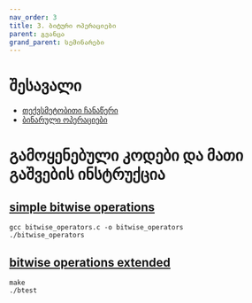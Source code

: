 ```yaml
---
nav_order: 3
title: 3. ბიტური ოპერაციები
parent: გვანცა
grand_parent: სემინარები
---
```


# შესავალი

- [თექვსმეტობითი ჩანაწერი](https://simple.wikipedia.org/wiki/Hexadecimal#:~:text=The%20hexadecimal%20numeral%20system%2C%20often,numbers%20and%20six%20extra%20symbols.)
- [ბინარული ოპერაციები](https://www.geeksforgeeks.org/bitwise-operators-in-c-cpp/)

# გამოყენებული კოდები და მათი გაშვების ინსტრუქცია

## [simple bitwise operations](https://github.com/freeuni-paradigms/freeuni-paradigms.github.io/tree/master/content/seminars/Gvantsa/S3_bitwise_operations/bitwise_operators.c)

```
gcc bitwise_operators.c -o bitwise_operators
./bitwise_operators
```

## [bitwise operations extended](https://github.com/freeuni-paradigms/freeuni-paradigms.github.io/tree/master/content/seminars/Gvantsa/S3_bitwise_operations/bitwise_operations_extended)

```
make
./btest
```